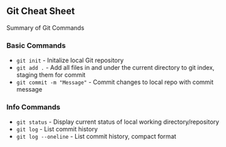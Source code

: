 ## Git Cheat Sheet

Summary of Git Commands

### Basic Commands
* `git init` - Initalize local Git repository
* `git add .` - Add all files in and under the current directory to git index, staging them for commit
* `git commit -m "Message"` - Commit changes to local repo with commit message

### Info Commands
* `git status` - Display current status of local working directory/repository
* `git log` - List commit history
* `git log --oneline` - List commit history, compact format
